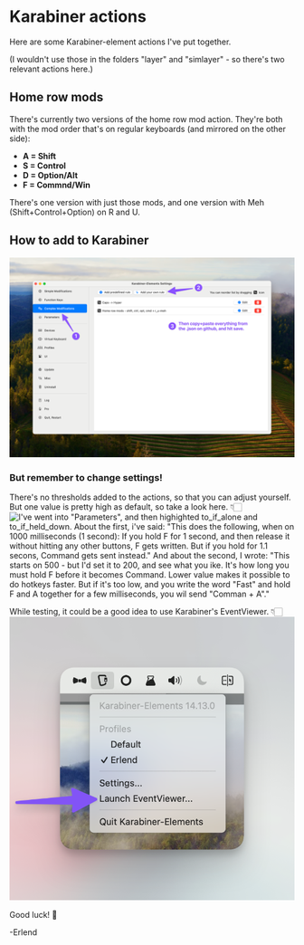 # Karabiner actions
Here are some Karabiner-element actions I've put together.

(I wouldn't use those in the folders "layer" and "simlayer" - so there's two relevant actions here.)

## Home row mods
There's currently two versions of the home row mod action. They're both with the mod order that's on regular keyboards (and mirrored on the other side):
* **A = Shift**
* **S = Control**
* **D = Option/Alt**
* **F = Commnd/Win**

There's one version with just those mods, and one version with Meh (Shift+Control+Option) on R and U.

## How to add to Karabiner
![First click "Complex Modifications", then "Add your own rule". Then copy and paste everything from the .json, and hit save.](images/Karabiner-add-action.png)
### But remember to change settings!
There's no thresholds added to the actions, so that you can adjust yourself. But one value is pretty high as default, so take a look here. 👇🏻
![I've went into "Parameters", and then highighted to_if_alone and to_if_held_down. About the first, i've said: "This does the following, when on 1000 milliseconds (1 second): If you hold F for 1 second, and then release it without hitting any other buttons, F gets written. But if you hold for 1.1 secons, Command gets sent instead." And about the second, I wrote: "This starts on 500 - but I'd set it to 200, and see what you ike. It's how long you must hold F before it becomes Command. Lower value makes it possible to do hotkeys faster. But if it's too low, and you write the word "Fast" and hold F and A together for a few milliseconds, you wil send "Comman + A"." ](images/Karabiner-settings.png)

While testing, it could be a good idea to use Karabiner's EventViewer. 👇🏻
![Click Karabiner in the menu bar, then "Launch EventViewer".](images/Karabiner-eventviewer.png)

Good luck! 🤗

-Erlend
